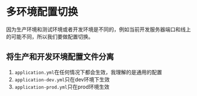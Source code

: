 # 多环境配置切换

因为生产环境和测试环境或者开发环境是不同的，例如当前开发服务器端口和线上的可能不同，所以我们要做配置切换。

## 将生产和开发环境配置文件分离

1. `application.yml`在任何情况下都会生效，我理解的是通用的配置
2. `application-dev.yml`只在dev环境下生效
3. `application-prod.yml`只在prod环境生效